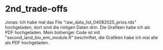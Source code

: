 # 2nd_trade-offs
Jonas: Ich habe mal das File "raw_data_list_04082025_prios.rds" hochgeladen, dort sind die nötigen Daten drin. Die Grafiken habe ich als PDF hochgeladen. Mein bisheriger Code ist mit "second_land_bio_emi_module.R" beschriftet, die Grafiken habe ich mal alle als PDF hochgeladen. 
